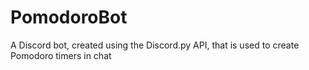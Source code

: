 # PomodoroBot
A Discord bot, created using the Discord.py API, that is used to create Pomodoro timers in chat
